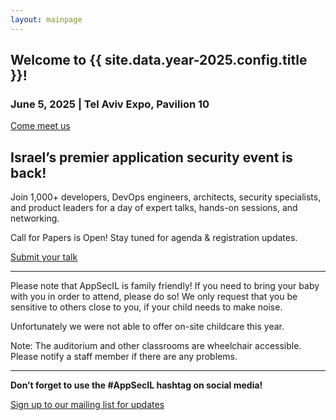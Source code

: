 ```yaml
---
layout: mainpage
---
```



<section class="page-section page-section_name_promo">
  <div class="page-section__inner" markdown="1">

# Welcome to {{ site.data.year-2025.config.title }}!

### June 5, 2025 | Tel Aviv Expo, Pavilion 10

<a href="/" class="button button_type_main">Come meet us</a>

  </div>
</section>

<section class="page-section">
  <div class="page-section__inner">
  <div class="text text_type_narrow" markdown="1">

## Israel’s premier application security event is back!

Join 1,000+ developers, DevOps engineers, architects, security specialists, and product leaders for a day of expert talks, hands-on sessions, and networking.

Call for Papers is Open! Stay tuned for agenda & registration updates.

<a href="/" class="button button_type_main">Submit your talk</a>

---

Please note that AppSecIL is family friendly! If you need to bring your baby with you in order to attend, please do so! We only request that you be sensitive to others close to you, if your child needs to make noise. 

Unfortunately we were not able to offer on-site childcare this year.

Note: The auditorium and other classrooms are wheelchair accessible. Please notify a staff member if there are any problems.

---

**Don’t forget to use the #AppSecIL hashtag on social media!**

<a href="https://groups.google.com/u/1/a/owasp.org/g/israel-chapter" class="button button_type_inverse button_with-arrow" target="_blank">Sign up to our mailing list for updates</a>
  
  </div>
  </div>
</section>